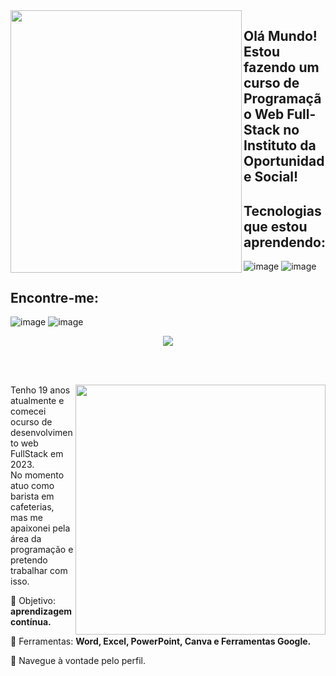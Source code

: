 <img align="left" width="370px" height="420px" src="https://github.com/EduardoL28/EduardoL28/assets/146947071/cb17e114-144d-422b-baf8-d86dd889187a">

## Olá Mundo! Estou fazendo um curso de Programação Web Full-Stack no Instituto da Oportunidade Social!

## Tecnologias que estou aprendendo:

![image](https://github.com/EduardoL28/EduardoL28/assets/146947071/fc873985-1039-4719-bfb2-5ab48bd6ab61)
![image](https://github.com/EduardoL28/EduardoL28/assets/146947071/72a26757-945a-48e9-835c-c891edd0994d)

## Encontre-me:


![image](https://github.com/EduardoL28/EduardoL28/assets/146947071/84d6dd1d-7f1e-4397-a80b-fbb23d1af251)
![image](https://github.com/EduardoL28/EduardoL28/assets/146947071/fcbbda59-2ee2-4811-890e-96df093a1aef)


</img>

<div align="center">

<a href="https://github.com/MarquinCss/github-readme-stats"><img align="center" src="https://github-readme-stats.vercel.app/api/top-langs/?username=EduardoL28&layout=compact&theme=dark&hide_border=true" /></a> 


</div>

<br> <br>

<img src="https://raw.githubusercontent.com/MicaelliMedeiros/micaellimedeiros/master/image/computer-illustration.png" min-width="400px" max-width="400px" width="400px" align="right">

<p align="left"> 
  Tenho 19 anos atualmente e comecei ocurso de desenvolvimento web FullStack em 2023</strong>. <br>
  No momento atuo como barista em cafeterias, mas me apaixonei pela área da programação e pretendo trabalhar com isso.
</p>

<p align="left">
 
  🦄 Objetivo: **aprendizagem contínua.**
</p>

<p align="left">
</p>

  💼 Ferramentas:  **Word, Excel, PowerPoint, Canva e Ferramentas Google.**


<p align="left">
  💌 Navegue à vontade pelo perfil.
</p>



